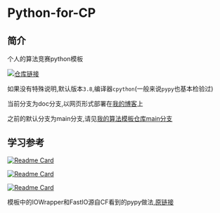 # Python-for-CP
## 简介
个人的算法竞赛python模板

[![仓库链接](https://github-readme-stats.vercel.app/api/pin/?username=open17&repo=Python-for-CP)](https://github.com/open17/Python-for-CP)

如果没有特殊说明,默认版本`3.8`,编译器`cpython`(一般来说`pypy`也基本检验过)

当前分支为doc分支,以网页形式部署在[我的博客](https://blog.open17.vip/template/)上

之前的默认分支为main分支,请见[我的算法模板仓库main分支](https://github.com/open17/Python-for-CP/tree/main)

## 学习参考

[![Readme Card](https://github-readme-stats.vercel.app/api/pin/?username=EndlessCheng&repo=codeforces-go)](https://github.com/EndlessCheng/codeforces-go)

[![Readme Card](https://github-readme-stats.vercel.app/api/pin/?username=OI-wiki&repo=OI-wiki)](https://github.com/OI-wiki/OI-wiki)

[![Readme Card](https://github-readme-stats.vercel.app/api/pin/?username=enkerewpo&repo=OI-Public-Library)](https://github.com/enkerewpo/OI-Public-Library)

模板中的IOWrapper和FastIO源自CF看到的pypy做法,[原链接](https://codeforces.com/profile/Yawn_Sean)
